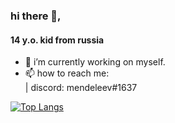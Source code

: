 ### hi there 👋,
#### 14 y.o. kid from russia

- 🔭 i’m currently working on myself. 
- 📫 how to reach me:   
   | discord: mendeleev#1637

[![Top Langs](https://github-readme-stats.vercel.app/api/top-langs/?username=mendeleev1337&layout=compact)](https://github.com/anuraghazra/github-readme-stats)
